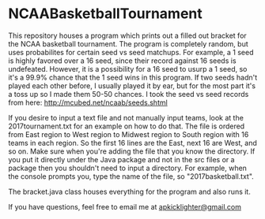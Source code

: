# NCAABasketballTournament
This repository houses a program which prints out a filled out bracket for the NCAA basketball tournament. The program is completely random, but uses probabilites for certain seed vs seed matchups. For example, a 1 seed is highly favored over a 16 seed, since their record against 16 seeds is undefeated. However, it is a possibility for a 16 seed to usurp a 1 seed, so it's a 99.9% chance that the 1 seed wins in this program. If two seeds hadn't played each other before, I usually played it by ear, but for the most part it's a toss up so I made them 50-50 chances. I took the seed vs seed records from here: http://mcubed.net/ncaab/seeds.shtml

If you desire to input a text file and not manually input teams, look at the 2017tournament.txt for an example on how to do that. The file is ordered from East region to West region to Midwest region to South region with 16 teams in each region. So the first 16 lines are the East, next 16 are West, and so on. Make sure when you're adding the file that you know the directory. If you put it directly under the Java package and not in the src files or a package then you shouldn't need to input a directory. For example, when the console prompts you, type the name of the file, so "2017basketball.txt".

The bracket.java class houses everything for the program and also runs it.


If you have questions, feel free to email me at apkicklighter@gmail.com
